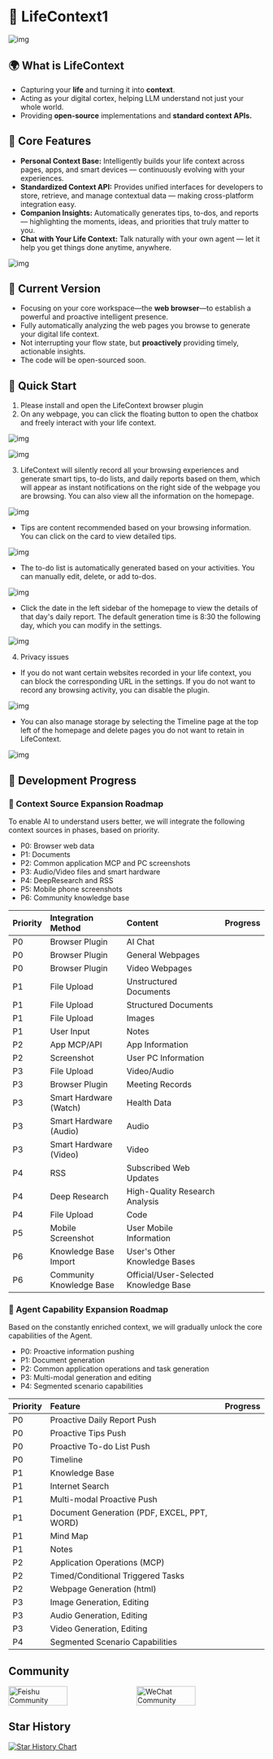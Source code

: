 # 🧠 LifeContext1

![img](src/logo.jpg)

## 🌍 What is LifeContext

- Capturing your **life** and turning it into **context**.
- Acting as your digital cortex, helping LLM understand not just your whole world.
- Providing **open-source** implementations and **standard context APIs.**

## 🎯 Core Features

- **Personal Context Base:** Intelligently builds your life context across pages, apps, and smart devices — continuously evolving with your experiences.
- **Standardized Context API:** Provides unified interfaces for developers to store, retrieve, and manage contextual data — making cross-platform integration easy.
- **Companion Insights:** Automatically generates tips, to-dos, and reports — highlighting the moments, ideas, and priorities that truly matter to you.
- **Chat with Your Life Context:** Talk naturally with your own agent — let it help you get things done anytime, anywhere.

![img](src/mindmap.png)

## 🧩 Current Version

- Focusing on your core workspace—the **web browser**—to establish a powerful and proactive intelligent presence.
- Fully automatically analyzing the web pages you browse to generate your digital life context.
- Not interrupting your flow state, but **proactively** providing timely, actionable insights.
- The code will be open-sourced soon.

## **🚀** Quick Start

1. Please install and open the LifeContext browser plugin
2. On any webpage, you can click the floating button to open the chatbox and freely interact with your life context.

![img](src/product01.png)

![img](src/product02.png)

3. LifeContext will silently record all your browsing experiences and generate smart tips, to-do lists, and daily reports based on them, which will appear as instant notifications on the right side of the webpage you are browsing. You can also view all the information on the homepage.

![img](src/product03.png)

- Tips are content recommended based on your browsing information. You can click on the card to view detailed tips.

![img](src/product04.png)

- The to-do list is automatically generated based on your activities. You can manually edit, delete, or add to-dos.

![img](src/product05.png)

- Click the date in the left sidebar of the homepage to view the details of that day's daily report. The default generation time is 8:30 the following day, which you can modify in the settings.

![img](src/product06.png)

4. Privacy issues

- If you do not want certain websites recorded in your life context, you can block the corresponding URL in the settings. If you do not want to record any browsing activity, you can disable the plugin.

![img](src/product07.png)

- You can also manage storage by selecting the Timeline page at the top left of the homepage and delete pages you do not want to retain in LifeContext.

![img](src/product08.png)

## 🤖 Development Progress

### 🧰 Context Source Expansion Roadmap 

To enable AI to understand users better, we will integrate the following context sources in phases, based on priority.

- P0: Browser web data
- P1: Documents
- P2: Common application MCP and PC screenshots
- P3: Audio/Video files and smart hardware
- P4: DeepResearch and RSS
- P5: Mobile phone screenshots
- P6: Community knowledge base

| Priority | Integration Method       | Content                               | Progress |
| :------- | :----------------------- | :------------------------------------ | :------- |
| P0       | Browser Plugin           | AI Chat                               |          |
| P0       | Browser Plugin           | General Webpages                      |          |
| P0       | Browser Plugin           | Video Webpages                        |          |
| P1       | File Upload              | Unstructured Documents                |          |
| P1       | File Upload              | Structured Documents                  |          |
| P1       | File Upload              | Images                                |          |
| P1       | User Input               | Notes                                 |          |
| P2       | App MCP/API              | App Information                       |          |
| P2       | Screenshot               | User PC Information                   |          |
| P3       | File Upload              | Video/Audio                           |          |
| P3       | Browser Plugin           | Meeting Records                       |          |
| P3       | Smart Hardware (Watch)   | Health Data                           |          |
| P3       | Smart Hardware (Audio)   | Audio                                 |          |
| P3       | Smart Hardware (Video)   | Video                                 |          |
| P4       | RSS                      | Subscribed Web Updates                |          |
| P4       | Deep Research            | High-Quality Research Analysis        |          |
| P4       | File Upload              | Code                                  |          |
| P5       | Mobile Screenshot        | User Mobile Information               |          |
| P6       | Knowledge Base Import    | User's Other Knowledge Bases          |          |
| P6       | Community Knowledge Base | Official/User-Selected Knowledge Base |          |

### 🧰 Agent Capability Expansion Roadmap

Based on the constantly enriched context, we will gradually unlock the core capabilities of the Agent.

- P0: Proactive information pushing
- P1: Document generation
- P2: Common application operations and task generation
- P3: Multi-modal generation and editing
- P4: Segmented scenario capabilities

| Priority | Feature                                     | Progress |
| :------- | :------------------------------------------ | :------- |
| P0       | Proactive Daily Report Push                 |          |
| P0       | Proactive Tips Push                         |          |
| P0       | Proactive To-do List Push                   |          |
| P0       | Timeline                                    |          |
| P1       | Knowledge Base                              |          |
| P1       | Internet Search                             |          |
| P1       | Multi-modal Proactive Push                  |          |
| P1       | Document Generation (PDF, EXCEL, PPT, WORD) |          |
| P1       | Mind Map                                    |          |
| P1       | Notes                                       |          |
| P2       | Application Operations (MCP)                |          |
| P2       | Timed/Conditional Triggered Tasks           |          |
| P2       | Webpage Generation (html)                   |          |
| P3       | Image Generation, Editing                   |          |
| P3       | Audio Generation, Editing                   |          |
| P3       | Video Generation, Editing                   |          |
| P4       | Segmented Scenario Capabilities             |          |

## Community

<div style="display: flex; gap: 10px;">
    <img src="src/feishu.png" alt="Feishu Community" style="width: 48%; max-width: 500px; height: auto;">
    <img src="src/wechat.png" alt="WeChat Community" style="width: 48%; max-width: 500px; height: auto;">
</div>

## Star History

[![Star History Chart](https://api.star-history.com/svg?repos=LifeContext/lifecontext&type=date&legend=top-left)](https://www.star-history.com/#LifeContext/lifecontext&type=date&legend=top-left)